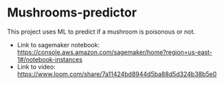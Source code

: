 # Mushrooms-predictor
This project uses ML to predict if a mushroom is poisonous or not.

* Link to sagemaker notebook: https://console.aws.amazon.com/sagemaker/home?region=us-east-1#/notebook-instances
* Link to video: https://www.loom.com/share/7a11424bd8944d5ba88d5d324b38b5e0 
